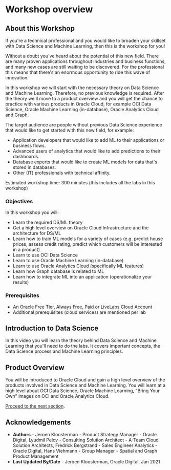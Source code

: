 # Workshop overview

## About this Workshop

If you're a technical professional and you would like to broaden your skillset with Data Science and Machine Learning, then this is the workshop for you!

Without a doubt you've heard about the potential of this new field. There are many proven applications throughout industries and business functions, and many new cases are still waiting to be discovered. For the professional this means that there's an enormous opportunity to ride this wave of innovation.

In this workshop we will start with the necessary theory on Data Science and Machine Learning. Therefore, no previous knowledge is required. After the theory we'll move to a product overview and you will get the chance to practice with various products in Oracle Cloud, for example OCI Data Science, Oracle Machine Learning (in-database), Oracle Analytics Cloud and Graph.

The target audience are people without previous Data Science experience that would like to get started with this new field, for example:
- Application developers that would like to add ML to their applications or business flows.
- Advanced users of analytics that would like to add predictions to their dashboards.
- Database experts that would like to create ML models for data that's stored in databases.
- Other (IT) professionals with technical affinity.

Estimated workshop time: 300 minutes (this includes all the labs in this workshop)

### Objectives

In this workshop you will:
* Learn the required DS/ML theory
* Get a high level overview on Oracle Cloud Infrastructure and the architecture for DS/ML
* Learn how to train ML models for a variety of cases (e.g. predict house prices, assess credit rating, predict which customers will be interested in a product)
* Learn to use OCI Data Science
* Learn to use Oracle Machine Learning (in-database)
* Learn to use Oracle Analytics Cloud (specifically ML features)
* Learn how Graph database is related to ML
* Learn how to integrate ML into an application (operationalize your results)

### Prerequisites

* An Oracle Free Tier, Always Free, Paid or LiveLabs Cloud Account
* Additional prerequisites (cloud services) are mentioned per lab

## Introduction to Data Science

In this video you  will learn the theory behind Data Science and Machine Learning that you'll need to do the labs. It covers important concepts, the Data Science process and Machine Learning principles.

[](youtube:aN9jYva3B3M)

## Product Overview

You will be introduced to Oracle Cloud and gain a high level overview of the products involved in Data Science and Machine Learning. You will learn at a high level about OCI Data Science, Oracle Machine Learning, "Bring Your Own" images on OCI and Oracle Analytics Cloud.

[](youtube:lnsqix1UdpQ)

[Proceed to the next section](#next).

## Acknowledgements
* **Authors** - Jeroen Kloosterman - Product Strategy Manager - Oracle Digital, Lyudmil Pelov - Consulting Solution Architect - A-Team Cloud Solution Architects, Fredrick Bergstrand - Sales Engineer Analytics - Oracle Digital, Hans Viehmann - Group Manager - Spatial and Graph Product Management
* **Last Updated By/Date** - Jeroen Kloosterman, Oracle Digital, Jan 2021


